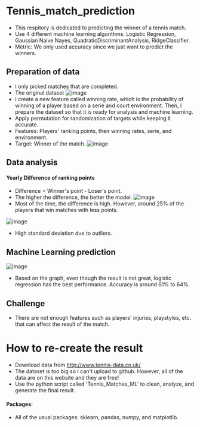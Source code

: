 # Tennis_match_prediction
- This respitory is dedicated to predicting the winner of a tennis match.
- Use 4 different machine learning algorithms: Logistic Regression, Gaussian Naive Nayes, QuadraticDiscriminantAnalysis, RidgeClassifier.
- Metric: We only used accuracy since we just want to predict the winners.

## Preparation of data
- I only picked matches that are completed.
- The original dataset 
![image](https://user-images.githubusercontent.com/89664955/235504749-4e0f3354-185f-4ffe-b54f-8ddbceb877c5.png)
- I create a new feature called winning rate, which is the probability of winning of a player based on a serie and court environment. Then, I prepare the dataset so that it is ready for analysis and machine learning.
- Apply permutation for randomization of targets while keeping it accurate.
- Features: Players' ranking points, their winning rates, serie, and environment.
- Target: Winner of the match.
![image](https://user-images.githubusercontent.com/89664955/235507046-b6513e60-15e3-4a1b-908f-0b214734d330.png)

## Data analysis
#### Yearly Difference of ranking points
- Difference = Winner's point - Loser's point.
- The higher the difference, the better the model.
![image](https://user-images.githubusercontent.com/89664955/235507758-2348cb81-39fe-45e8-8b20-85996aaab664.png)
- Most of the time, the difference is high. However, around 25% of the players that win matches with less points.

![image](https://user-images.githubusercontent.com/89664955/235508059-c04f337e-ee94-49ab-97a0-fc98c1670073.png)
- High standard deviation due to outliers.

## Machine Learning prediction
![image](https://user-images.githubusercontent.com/89664955/235519508-59e6fefc-536e-4f01-a368-11e62e0b9627.png)
- Based on the graph, even though the result is not great, logistic regression has the best performance. Accuracy is around 61% to 64%.
 
## Challenge
- There are not enough features such as players' injuries, playstyles, etc. that can affect the result of the match.

# How to re-create the result
- Download data from http://www.tennis-data.co.uk/
- The dataset is too big so I can't upload to github. However, all of the data are on this website and they are free!
- Use the python script called 'Tennis_Matches_ML' to clean, analyze, and generate the final result.

#### Packages:
- All of the usual packages: sklearn, pandas, numpy, and matplotlib.
